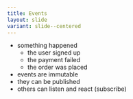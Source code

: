 ```yaml
---
title: Events
layout: slide
variant: slide--centered
---
```

- something happened
  - the user signed up
  - the payment failed
  - the order was placed
- events are immutable
- they can be published
- others can listen and react (subscribe)
